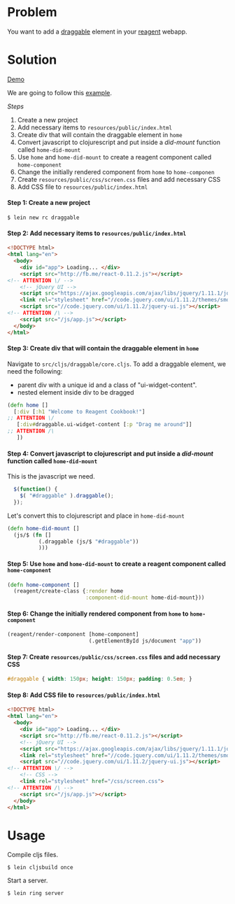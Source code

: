 # Problem

You want to add a [draggable](http://jqueryui.com/draggable/) element in your [reagent](https://github.com/reagent-project/reagent) webapp.

# Solution

[Demo](http://rc-draggable2.s3-website-us-west-1.amazonaws.com/)

We are going to follow this [example](http://jqueryui.com/draggable/).

*Steps*

1. Create a new project
2. Add necessary items to `resources/public/index.html`
3. Create div that will contain the draggable element in `home`
4. Convert javascript to clojurescript and put inside a *did-mount* function called `home-did-mount`
5. Use `home` and `home-did-mount` to create a reagent component called `home-component`
6. Change the initially rendered component from `home` to `home-componen`
7. Create `resources/public/css/screen.css` files and add necessary CSS
8. Add CSS file to `resources/public/index.html`

#### Step 1: Create a new project

```
$ lein new rc draggable
```

#### Step 2: Add necessary items to `resources/public/index.html`

```html
<!DOCTYPE html>
<html lang="en">
  <body>
    <div id="app"> Loading... </div>
    <script src="http://fb.me/react-0.11.2.js"></script>
<!-- ATTENTION \/ -->
    <!-- jQuery UI -->
    <script src="https://ajax.googleapis.com/ajax/libs/jquery/1.11.1/jquery.min.js"></script>
    <link rel="stylesheet" href="//code.jquery.com/ui/1.11.2/themes/smoothness/jquery-ui.css">
    <script src="//code.jquery.com/ui/1.11.2/jquery-ui.js"></script>
<!-- ATTENTION /\ -->
    <script src="/js/app.js"></script>
  </body>
</html>
```

#### Step 3: Create div that will contain the draggable element in `home`

Navigate to `src/cljs/draggable/core.cljs`. To add a draggable element, we need the following:

* parent div with a unique id and a class of "ui-widget-content".
* nested element inside div to be dragged

```clojure
(defn home []
  [:div [:h1 "Welcome to Reagent Cookbook!"]
;; ATTENTION \/
   [:div#draggable.ui-widget-content [:p "Drag me around"]]
;; ATTENTION /\
   ])
```

#### Step 4: Convert javascript to clojurescript and put inside a *did-mount* function called `home-did-mount`

This is the javascript we need.

```javascript
  $(function() {
    $( "#draggable" ).draggable();
  });
```

Let's convert this to clojurescript and place in `home-did-mount`

```clojure
(defn home-did-mount []
  (js/$ (fn []
          (.draggable (js/$ "#draggable"))
          )))
```

#### Step 5: Use `home` and `home-did-mount` to create a reagent component called `home-component`

```clojure
(defn home-component []
  (reagent/create-class {:render home
                         :component-did-mount home-did-mount}))
```

#### Step 6: Change the initially rendered component from `home` to `home-component`

```clojure
(reagent/render-component [home-component]
                          (.getElementById js/document "app"))
```

#### Step 7: Create `resources/public/css/screen.css` files and add necessary CSS

```css
#draggable { width: 150px; height: 150px; padding: 0.5em; }
```

#### Step 8:  Add CSS file to `resources/public/index.html`

```html
<!DOCTYPE html>
<html lang="en">
  <body>
    <div id="app"> Loading... </div>
    <script src="http://fb.me/react-0.11.2.js"></script>
    <!-- jQuery UI -->
    <script src="https://ajax.googleapis.com/ajax/libs/jquery/1.11.1/jquery.min.js"></script>
    <link rel="stylesheet" href="//code.jquery.com/ui/1.11.2/themes/smoothness/jquery-ui.css">
    <script src="//code.jquery.com/ui/1.11.2/jquery-ui.js"></script>
<!-- ATTENTION \/ -->
    <!-- CSS -->
    <link rel="stylesheet" href="/css/screen.css">
<!-- ATTENTION /\ -->
    <script src="/js/app.js"></script>
  </body>
</html>
```

# Usage

Compile cljs files.

```
$ lein cljsbuild once
```

Start a server.

```
$ lein ring server
```
	
